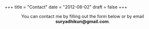 +++
title = "Contact"
date = "2012-08-02"
draft = false
+++

<div style="text-align: center;">
You can contact me by filling out the form below or by email <b>suryadhikun@gmail.com</b>.</div>

<style type="text/css">
h7, .post h2.headline, a.dsq-brlink, #disqus_thread, #post-list, #post-meta{display:none;}
</style>
